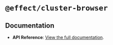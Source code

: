 # `@effect/cluster-browser`

## Documentation

- **API Reference**: [View the full documentation](https://effect-ts.github.io/effect/docs/cluster-browser).
